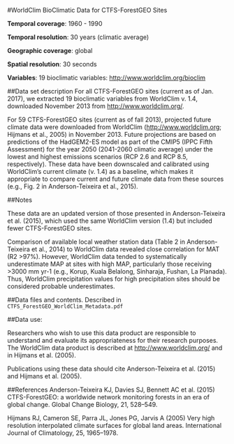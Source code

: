 #WorldClim BioClimatic Data for CTFS-ForestGEO Sites

**Temporal coverage**: 1960 - 1990 

**Temporal resolution**: 30 years (climatic average)

**Geographic coverage**: global

**Spatial resolution**: 30 seconds

**Variables**: 19 bioclimatic variables: http://www.worldclim.org/bioclim

##Data set description
For all CTFS-ForestGEO sites (current as of Jan. 2017), we extracted 19 bioclimatic variables from WorldClim v. 1.4, downloaded November 2013 from http://www.worldclim.org/.

For 59 CTFS-ForestGEO sites (current as of fall 2013), projected future climate data were downloaded from WorldClim (http://www.worldclim.org; Hijmans et al., 2005) in November 2013. Future projections are based on predictions of the HadGEM2-ES model as part of the CMIP5 (IPPC Fifth Assessment) for the year 2050 (2041-2060 climatic average) under the lowest and highest emissions scenarios (RCP 2.6 and RCP 8.5, respectively). These data have been downscaled and calibrated using WorldClim’s current climate (v. 1.4) as a baseline, which makes it appropriate to compare current and future climate data from these sources (e.g., Fig. 2 in Anderson-Teixeira et al., 2015).

##Notes

These data are an updated version of those presented in Anderson-Teixeira et al. (2015), which used the same WorldClim version (1.4) but included fewer CTFS-ForestGEO sites.

Comparison of available local weather station data (Table 2 in Anderson-Teixeira et al., 2014) to WorldClim data revealed close correlation for MAT (R2 >97%). However, WorldClim data tended to systematically underestimate MAP at sites with high MAP, particularly those receiving >3000 mm yr-1 (e.g., Korup, Kuala Belalong, Sinharaja, Fushan, La Planada). Thus, WorldClim precipitation values for high precipitation sites should be considered probable underestimates.

##Data files and contents.
Described in `CTFS_ForestGEO_WorldClim_Metadata.pdf`

##Data use:

Researchers who wish to use this data product are responsible to understand and evaluate its appropriateness for their research purposes. The WorldClim data product is described at http://www.worldclim.org/ and in Hijmans et al. (2005). 

Publications using these data should cite Anderson-Teixeira et al. (2015) and Hijmans et al. (2005).

##References
Anderson-Teixeira KJ, Davies SJ, Bennett AC et al. (2015) CTFS-ForestGEO: a worldwide network monitoring forests in an era of global change. Global Change Biology, 21, 528–549.

Hijmans RJ, Cameron SE, Parra JL, Jones PG, Jarvis A (2005) Very high resolution interpolated climate surfaces for global land areas. International Journal of Climatology, 25, 1965–1978.
